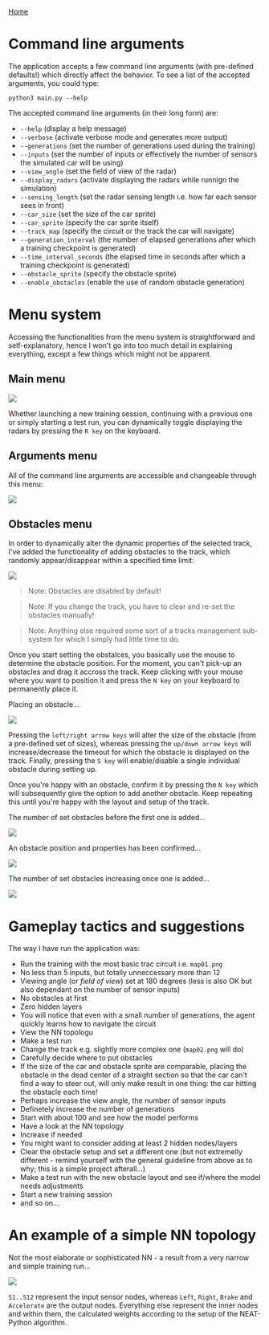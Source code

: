 [Home](README.md)

# Command line arguments

The application accepts a few command line arguments (with pre-defined defaults!) which
directly affect the behavior. To see a list of the accepted arguments, you could type:

```shell
python3 main.py --help
```
The accepted command line arguments (in their long form) are:

  - `--help` (display a help message)
  - `--verbose` (activate verbose mode and generates more output)
  - `--generations` (set the number of generations used during the training)
  - `--inputs` (set the number of inputs or effectively the number of sensors the simulated car will be using)
  - `--view_angle` (set the field of view of the radar)
  - `--display_radars` (activate displaying the radars while runnign the simulation)
  - `--sensing_length` (set the radar sensing length i.e. how far each sensor sees in front)
  - `--car_size` (set the size of the car sprite)
  - `--car_sprite` (specify the car sprite itself)
  - `--track_map` (specify the circuit or the track the car will navigate)
  - `--generation_interval` (the number of elapsed generations after which a training checkpoint is generated)
  - `--time_interval_seconds` (the elapsed time in seconds after which a training checkpoint is generated)
  - `--obstacle_sprite` (specify the obstacle sprite)
  - `--enable_obstacles` (enable the use of random obstacle generation)

# Menu system

Accessing the functionalities from the menu system is straightforward and self-explanatory, hence
I won't go into too much detail in explaining everything, except a few things which might not be
apparent.

## Main menu

<img src="images/screenshots/main_menu.png" style="max-width:100%; height:auto;">

Whether launching a new training session, continuing with a previous one or simply starting a test run,
you can dynamically toggle displaying the radars by pressing the `R key` on the keyboard.

## Arguments menu

All of the command line arguments are accessible and changeable through this menu:  

<img src="images/screenshots/arguments_menu.png" style="max-width:100%; height:auto;">

## Obstacles menu

In order to dynamically alter the dynamic properties of the selected track, I've added the functionality
of adding obstacles to the track, which randomly appear/disappear within a specified time limit:  

<img src="images/screenshots/obstacles_menu.png" style="max-width:100%; height:auto;">

> Note: Obstacles are disabled by default!

> Note: If you change the track, you have to clear and re-set the obstacles manually!

> Note: Anything else required some sort of a tracks management sub-system for which I simply had little time to do.

Once you start setting the obstalces, you basically use the mouse to determine the obstacle position. For the moment,
you can't pick-up an obstacles and drag it accross the track. Keep clicking with your mouse where you want to position
it and press the `N key` on your keyboard to permanently place it.

Placing an obstacle...  
  
<img src="images/screenshots/obstacles_track01.png" style="max-width:100%; height:auto;">

Pressing the `left/right arrow keys` will alter the size of the obstacle (from a pre-defined set of sizes), whereas
pressing the `up/down arrow keys` will increase/decrease the timeout for which the obstacle is displayed on the track.
Finally, pressing the `S key` will enable/disable a single individual obstacle during setting up.

Once you're happy with an obstacle, confirm it by pressing the `N key` which will subsequently give the option to add
another obstacle. Keep repeating this until you're happy with the layout and setup of the track.

The number of set obstacles before the first one is added...  
  
<img src="images/screenshots/obstacles01.png" style="max-width:100%; height:auto;">

An obstacle position and properties has been confirmed...  
  
<img src="images/screenshots/obstacles_track02.png" style="max-width:100%; height:auto;">

The number of set obstacles increasing once one is added...  
  
<img src="images/screenshots/obstacles02.png" style="max-width:100%; height:auto;">

# Gameplay tactics and suggestions

The way I have run the application was:

- Run the training with the most basic trac circuit i.e. `map01.png`
- No less than 5 inputs, but totally unneccessary more than 12
- Viewing angle (or *field of view*) set at 180 degrees (less is also OK but also dependant on the number of sensor inputs)
- No obstacles at first
- Zero hidden layers
- You will notice that even with a small number of generations, the agent quickly learns how to navigate the circuit
- View the NN topologu
- Make a test run
- Change the track e.g. slightly more complex one (`map02.png` will do)
- Carefully decide where to put obstacles
- If the size of the car and obstacle sprite are comparable, placing the obstacle in the dead center of a straight section
  so that the car can't find a way to steer out, will only make result in one thing: the car hitting the obstacle each time!
- Perhaps increase the view angle, the number of sensor inputs
- Definetely increase the number of generations
- Start with about 100 and see how the model performs
- Have a look at the NN topology
- Increase if needed
- You might want to consider adding at least 2 hidden nodes/layers
- Clear the obstacle setup and set a different one (but not extremelly different - remind yourself with the general guideline
  from above as to why; this is a simple project afterall...)
- Make a test run with the new obstacle layout and see if/where the model needs adjustments
- Start a new training session
- and so on...

# An example of a simple NN topology

Not the most elaborate or sophisticated NN - a result from a very narrow and simple training run...  
  
<img src="images/screenshots/neural_network_topology.png" style="max-width:100%; height:auto;">

`S1..S12` represent the input sensor nodes, whereas `Left`, `Right`, `Brake` and `Accelerate` are
the output nodes. Everything else represent the inner nodes and within them, the calculated weights
according to the setup of the NEAT-Python algorithm.
